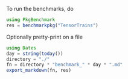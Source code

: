 To run the benchmarks, do

```julia
using PkgBenchmark
res = benchmarkpkg("TensorTrains")
```

Optionally pretty-print on a file
```julia
using Dates
day = string(today())
directory = "./"
fn = directory * "benchmark_" * day * ".md"
export_markdown(fn, res)
```
